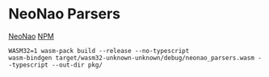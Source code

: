 # NeoNao Parsers

[NeoNao](https://github.com/quanbrew/neonao) [NPM](https://www.npmjs.com/package/neonao_parsers)

```
WASM32=1 wasm-pack build --release --no-typescript
wasm-bindgen target/wasm32-unknown-unknown/debug/neonao_parsers.wasm --typescript --out-dir pkg/
```